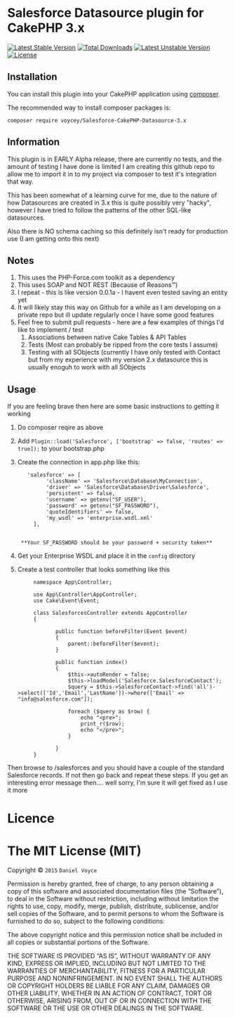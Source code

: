 # Salesforce Datasource plugin for CakePHP 3.x
[![Latest Stable Version](https://poser.pugx.org/voycey/salesforce-datasource-cakephp-3.x/v/stable)](https://packagist.org/packages/voycey/salesforce-datasource-cakephp-3.x) [![Total Downloads](https://poser.pugx.org/voycey/salesforce-datasource-cakephp-3.x/downloads)](https://packagist.org/packages/voycey/salesforce-datasource-cakephp-3.x) [![Latest Unstable Version](https://poser.pugx.org/voycey/salesforce-datasource-cakephp-3.x/v/unstable)](https://packagist.org/packages/voycey/salesforce-datasource-cakephp-3.x) [![License](https://poser.pugx.org/voycey/salesforce-datasource-cakephp-3.x/license)](https://packagist.org/packages/voycey/salesforce-datasource-cakephp-3.x)

## Installation

You can install this plugin into your CakePHP application using [composer](http://getcomposer.org).

The recommended way to install composer packages is:

```
composer require voycey/Salesforce-CakePHP-Datasource-3.x
```

## Information

This plugin is in EARLY Alpha release, there are currently no tests, and the amount of testing I have done is limited
I am creating this github repo to allow me to import it in to my project via composer to test it's integration that way.

This has been somewhat of a learning curve for me, due to the nature of how Datasources are created in 3.x this is quite 
possibly very "hacky", however I have tried to follow the patterns of the other SQL-like datasources.

Also there is NO schema caching so this definitely isn't ready for production use (I am getting onto this next)

## Notes

1. This uses the PHP-Force.com toolkit as a dependency
2. This uses SOAP and NOT REST (Because of Reasons™)
3. I repeat - this is like version 0.0.1a - I havent even tested saving an entity yet
4. It will likely stay this way on Github for a while as I am developing on a private repo but ill update regularly once I have some good features
5. Feel free to submit pull requests - here are a few examples of things I'd like to implement / test
    1. Associations between native Cake Tables & API Tables
    2. Tests (Most can probably be ripped from the core tests I assume)
    3. Testing with all SObjects (currently I have only tested with Contact but from my experience with my version 2.x datasource this is usually enoguh to work with all SObjects
    
    
    
## Usage

If you are feeling brave then here are some basic instructions to getting it working

1. Do composer reqire as above
2. Add ```Plugin::load('Salesforce', ['bootstrap' => false, 'routes' => true]);``` to your bootstrap.php
3. Create the connection in app.php like this:

          'salesforce' => [
                'className' => 'Salesforce\Database\MyConnection',
                'driver' => 'Salesforce\Database\Driver\Salesforce',
                'persistent' => false,
                'username' => getenv("SF_USER"),
                'password' => getenv("SF_PASSWORD"),
                'quoteIdentifiers' => false,
                'my_wsdl' => 'enterprise.wsdl.xml'
            ],


        **Your SF_PASSWORD should be your password + security token**
 
4. Get your Enterprise WSDL and place it in the ```config``` directory
5. Create a test controller that looks something like this

            namespace App\Controller;
               
            use App\Controller\AppController;
            use Cake\Event\Event;
               
            class SalesforcesController extends AppController 
            {
               
                   public function beforeFilter(Event $event)
                   {
                       parent::beforeFilter($event);
                   }
                   
                   public function index()
                   {
                       $this->autoRender = false;
                       $this->loadModel('Salesforce.SalesforceContact');
                       $query = $this->SalesforceContact->find('all')->select(['Id','Email','LastName'])->where(['Email' => "info@salesforce.com"]);
               
                       foreach ($query as $row) {
                           echo "<pre>";
                           print_r($row);
                           echo "</pre>";
                       }
               
                   }
            }
        


Then browse to /salesforces and you should have a couple of the standard Salesforce records. If not then go back and repeat these steps. If you get an interesting error message then.... well sorry, I'm sure it will get fixed as I use it more

# Licence

The MIT License (MIT)
=====================

Copyright © `2015` `Daniel Voyce`

Permission is hereby granted, free of charge, to any person
obtaining a copy of this software and associated documentation
files (the “Software”), to deal in the Software without
restriction, including without limitation the rights to use,
copy, modify, merge, publish, distribute, sublicense, and/or sell
copies of the Software, and to permit persons to whom the
Software is furnished to do so, subject to the following
conditions:

The above copyright notice and this permission notice shall be
included in all copies or substantial portions of the Software.

THE SOFTWARE IS PROVIDED “AS IS”, WITHOUT WARRANTY OF ANY KIND,
EXPRESS OR IMPLIED, INCLUDING BUT NOT LIMITED TO THE WARRANTIES
OF MERCHANTABILITY, FITNESS FOR A PARTICULAR PURPOSE AND
NONINFRINGEMENT. IN NO EVENT SHALL THE AUTHORS OR COPYRIGHT
HOLDERS BE LIABLE FOR ANY CLAIM, DAMAGES OR OTHER LIABILITY,
WHETHER IN AN ACTION OF CONTRACT, TORT OR OTHERWISE, ARISING
FROM, OUT OF OR IN CONNECTION WITH THE SOFTWARE OR THE USE OR
OTHER DEALINGS IN THE SOFTWARE.

